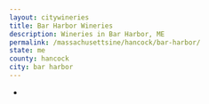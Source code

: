 ```yaml
---
layout: citywineries
title: Bar Harbor Wineries
description: Wineries in Bar Harbor, ME
permalink: /massachusettsine/hancock/bar-harbor/
state: me
county: hancock
city: bar harbor
---
```

-
